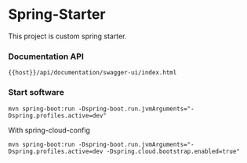 # Spring-Starter

This project is custom spring starter.

### Documentation API

```http request
{{host}}/api/documentation/swagger-ui/index.html
```

### Start software

```shell script
mvn spring-boot:run -Dspring-boot.run.jvmArguments="-Dspring.profiles.active=dev"
```

With spring-cloud-config

```shell script
mvn spring-boot:run -Dspring-boot.run.jvmArguments="-Dspring.profiles.active=dev -Dspring.cloud.bootstrap.enabled=true"
```